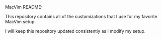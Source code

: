 MacVim README:

This repository contains all of the customizations that I use for my favorite MacVim setup.

I will keep this repository updated consistently as I modify my setup.

